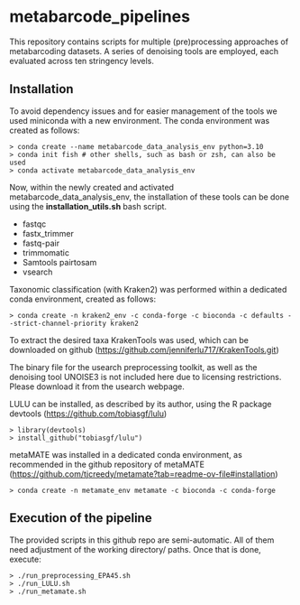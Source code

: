 # metabarcode_pipelines
This repository contains scripts for multiple (pre)processing approaches of metabarcoding datasets. 
A series of denoising tools are employed, each evaluated across ten stringency levels.

## Installation
To avoid dependency issues and for easier management of the tools we used miniconda with a new environment.
The conda environment was created as follows:

```
> conda create --name metabarcode_data_analysis_env python=3.10
> conda init fish # other shells, such as bash or zsh, can also be used
> conda activate metabarcode_data_analysis_env
```

Now, within the newly created and activated metabarcode_data_analysis_env, the installation of these tools can be done using the **installation_utils.sh** bash script. 
- fastqc 
- fastx_trimmer
- fastq-pair
- trimmomatic
- Samtools pairtosam 
- vsearch


Taxonomic classification (with Kraken2) was performed within a dedicated conda environment, created as follows:
```
> conda create -n kraken2_env -c conda-forge -c bioconda -c defaults --strict-channel-priority kraken2
```
To extract the desired taxa KrakenTools was used, which can be downloaded on github (https://github.com/jenniferlu717/KrakenTools.git)



The binary file for the usearch preprocessing toolkit, as well as the denoising tool UNOISE3 is not included here due to licensing restrictions.
Please download it from the usearch webpage.


LULU can be installed, as described by its author, using the R package devtools (https://github.com/tobiasgf/lulu)
```
> library(devtools)
> install_github("tobiasgf/lulu")  
```


metaMATE was installed in a dedicated conda environment, as recommended in the github repository of metaMATE (https://github.com/tjcreedy/metamate?tab=readme-ov-file#installation)
```
> conda create -n metamate_env metamate -c bioconda -c conda-forge 
```

## Execution of the pipeline
The provided scripts in this github repo are semi-automatic. 
All of them need adjustment of the working directory/ paths.
Once that is done, execute:
```
> ./run_preprocessing_EPA45.sh
> ./run_LULU.sh
> ./run_metamate.sh
```








